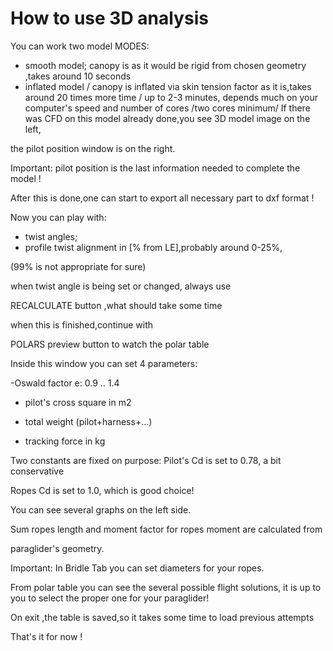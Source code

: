 # How to use 3D analysis

You can work two model MODES:
- smooth model; canopy is as it would be rigid from chosen geometry ,takes around 10 seconds
- inflated model / canopy is inflated via skin tension
factor as it is,takes around 20 times more time / up to 2-3 minutes,
depends much on your computer's speed and number of cores /two cores minimum/
If there was CFD on this model already done,you see 3D model image on the left,

the pilot position window is on the right.

Important: pilot position is the last information needed to complete the model !

After this is done,one can start to export all necessary part to dxf format !

Now you can play with:
- twist angles;
- profile twist alignment in [% from LE],probably around 0-25%,

(99% is not appropriate for sure)


when twist angle is being set or changed, always use

RECALCULATE button ,what should take some time

when this is  finished,continue with

POLARS preview button to watch the polar table

Inside this window you can set  4  parameters:

-Oswald factor e: 0.9 .. 1.4

- pilot's cross square  in m2

- total weight (pilot+harness+...)

- tracking force in kg

Two constants are fixed on purpose:
Pilot's Cd is set to 0.78, a bit conservative

Ropes Cd is set to 1.0, which is good choice!

You can see several graphs on the left side.

Sum ropes length and moment factor for ropes moment are calculated from

paraglider's geometry.

Important: In Bridle Tab you can set diameters for your ropes.

From polar table you can see the several possible flight solutions,
it is up to you to select the proper one for your paraglider!

On exit ,the table is saved,so it takes some time to load previous attempts

That's it for now !



